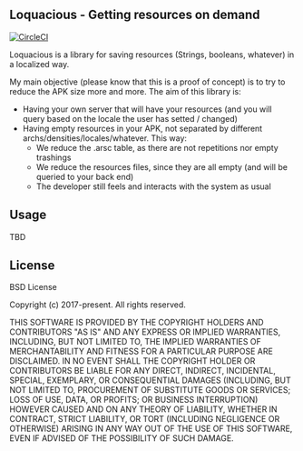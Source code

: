 ## Loquacious - Getting resources on demand

[![CircleCI](https://circleci.com/gh/saantiaguilera/android-api-loquacious/tree/master.svg?style=svg)](https://circleci.com/gh/saantiaguilera/android-api-loquacious/tree/master)

Loquacious is a library for saving resources (Strings, booleans, whatever) in a localized way.

My main objective (please know that this is a proof of concept) is to try to reduce the APK size more
and more. The aim of this library is:
- Having your own server that will have your resources (and you will query based on the locale the user has setted / changed)
- Having empty resources in your APK, not separated by different archs/densities/locales/whatever. This way:
  * We reduce the .arsc table, as there are not repetitions nor empty trashings
  * We reduce the resources files, since they are all empty (and will be queried to your back end)
  * The developer still feels and interacts with the system as usual

## Usage

TBD

## License

BSD License

Copyright (c) 2017-present. All rights reserved.

THIS SOFTWARE IS PROVIDED BY THE COPYRIGHT HOLDERS AND CONTRIBUTORS "AS IS" AND ANY EXPRESS OR IMPLIED WARRANTIES, INCLUDING, BUT NOT LIMITED TO, THE IMPLIED WARRANTIES OF MERCHANTABILITY AND FITNESS FOR A PARTICULAR PURPOSE ARE DISCLAIMED. IN NO EVENT SHALL THE COPYRIGHT HOLDER OR CONTRIBUTORS BE LIABLE FOR ANY DIRECT, INDIRECT, INCIDENTAL, SPECIAL, EXEMPLARY, OR CONSEQUENTIAL DAMAGES (INCLUDING, BUT NOT LIMITED TO, PROCUREMENT OF SUBSTITUTE GOODS OR SERVICES; LOSS OF USE, DATA, OR PROFITS; OR BUSINESS INTERRUPTION) HOWEVER CAUSED AND ON ANY THEORY OF LIABILITY, WHETHER IN CONTRACT, STRICT LIABILITY, OR TORT (INCLUDING NEGLIGENCE OR OTHERWISE) ARISING IN ANY WAY OUT OF THE USE OF THIS SOFTWARE, EVEN IF ADVISED OF THE POSSIBILITY OF SUCH DAMAGE.
